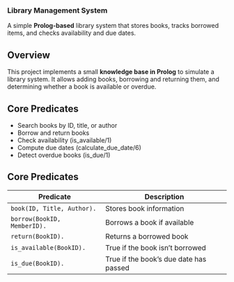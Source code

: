 ### Library Management System
A simple **Prolog-based** library system that stores books, tracks borrowed items, and checks availability and due dates.

## Overview
This project implements a small **knowledge base in Prolog** to simulate a library system.
It allows adding books, borrowing and returning them, and determining whether a book is available or overdue.


## Core Predicates
- Search books by ID, title, or author
- Borrow and return books
- Check availability (is_available/1)
- Compute due dates (calculate_due_date/6)
- Detect overdue books (is_due/1)

## Core Predicates
| Predicate                   | Description                            |
| --------------------------- | -------------------------------------- |
| `book(ID, Title, Author).`  | Stores book information                |
| `borrow(BookID, MemberID).` | Borrows a book if available            |
| `return(BookID).`           | Returns a borrowed book                |
| `is_available(BookID).`     | True if the book isn’t borrowed        |
| `is_due(BookID).`           | True if the book’s due date has passed |
